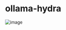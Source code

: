 # ollama-hydra

![image](https://github.com/sendthis-ai/ollama-hydra/assets/4268376/221947a0-2928-4250-af61-d114c65361fc)
